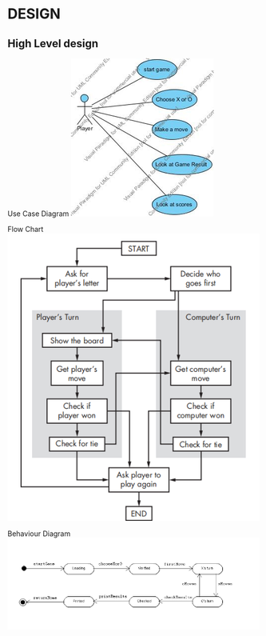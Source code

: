 # DESIGN
## High Level design
Use Case Diagram
  ![image](https://github.com/niteshtolani2812/LTTS-Stepin-project/blob/main/design/usecase%20diagram.jpg)

Flow Chart
  ![image](https://github.com/niteshtolani2812/LTTS-Stepin-project/blob/main/design/Flowchart%20for%20Tic-Tac-Toe.png)

Behaviour Diagram
  ![image](https://github.com/niteshtolani2812/LTTS-Stepin-project/blob/main/design/Behavioral%20Diagram.png)

